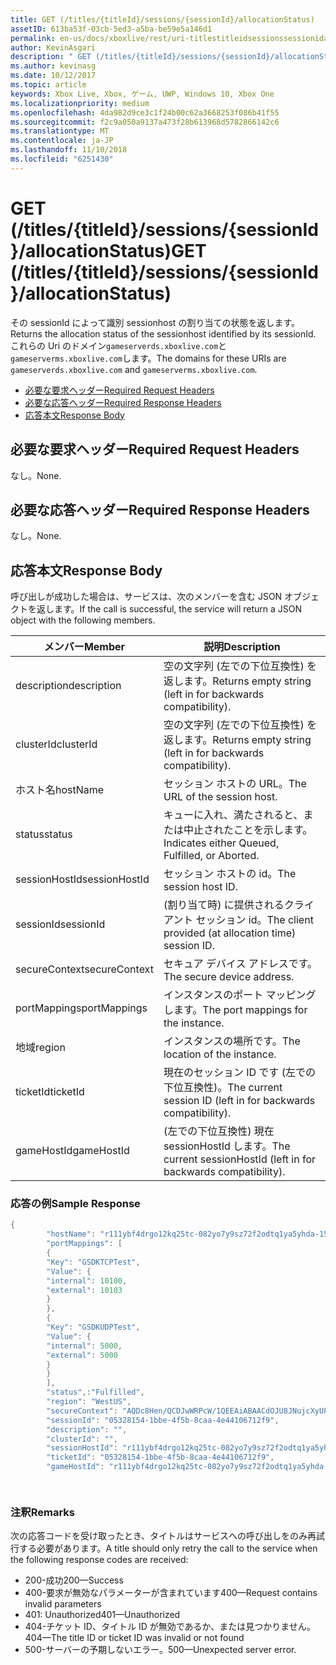 ```yaml
---
title: GET (/titles/{titleId}/sessions/{sessionId}/allocationStatus)
assetID: 613ba53f-03cb-5ed3-a5ba-be59e5a146d1
permalink: en-us/docs/xboxlive/rest/uri-titlestitleidsessionssessionidallocationstatus-get.html
author: KevinAsgari
description: " GET (/titles/{titleId}/sessions/{sessionId}/allocationStatus)"
ms.author: kevinasg
ms.date: 10/12/2017
ms.topic: article
keywords: Xbox Live, Xbox, ゲーム, UWP, Windows 10, Xbox One
ms.localizationpriority: medium
ms.openlocfilehash: 4da982d9ce3c1f24b00c62a3668253f086b41f55
ms.sourcegitcommit: f2c9a050a9137a473f28b613968d5782866142c6
ms.translationtype: MT
ms.contentlocale: ja-JP
ms.lasthandoff: 11/10/2018
ms.locfileid: "6251430"
---
```

# <a name="get-titlestitleidsessionssessionidallocationstatus"></a><span data-ttu-id="9cf12-104">GET (/titles/{titleId}/sessions/{sessionId}/allocationStatus)</span><span class="sxs-lookup"><span data-stu-id="9cf12-104">GET (/titles/{titleId}/sessions/{sessionId}/allocationStatus)</span></span>
<span data-ttu-id="9cf12-105">その sessionId によって識別 sessionhost の割り当ての状態を返します。</span><span class="sxs-lookup"><span data-stu-id="9cf12-105">Returns the allocation status of the sessionhost identified by its sessionId.</span></span> <span data-ttu-id="9cf12-106">これらの Uri のドメイン`gameserverds.xboxlive.com`と`gameserverms.xboxlive.com`します。</span><span class="sxs-lookup"><span data-stu-id="9cf12-106">The domains for these URIs are `gameserverds.xboxlive.com` and `gameserverms.xboxlive.com`.</span></span>
 
  * [<span data-ttu-id="9cf12-107">必要な要求ヘッダー</span><span class="sxs-lookup"><span data-stu-id="9cf12-107">Required Request Headers</span></span>](#ID4E4)
  * [<span data-ttu-id="9cf12-108">必要な応答ヘッダー</span><span class="sxs-lookup"><span data-stu-id="9cf12-108">Required Response Headers</span></span>](#ID4EEB)
  * [<span data-ttu-id="9cf12-109">応答本文</span><span class="sxs-lookup"><span data-stu-id="9cf12-109">Response Body</span></span>](#ID4ELB)
 
<a id="ID4E4"></a>

 
## <a name="required-request-headers"></a><span data-ttu-id="9cf12-110">必要な要求ヘッダー</span><span class="sxs-lookup"><span data-stu-id="9cf12-110">Required Request Headers</span></span>
 
<span data-ttu-id="9cf12-111">なし。</span><span class="sxs-lookup"><span data-stu-id="9cf12-111">None.</span></span>
  
<a id="ID4EEB"></a>

 
## <a name="required-response-headers"></a><span data-ttu-id="9cf12-112">必要な応答ヘッダー</span><span class="sxs-lookup"><span data-stu-id="9cf12-112">Required Response Headers</span></span>
 
<span data-ttu-id="9cf12-113">なし。</span><span class="sxs-lookup"><span data-stu-id="9cf12-113">None.</span></span>
  
<a id="ID4ELB"></a>

 
## <a name="response-body"></a><span data-ttu-id="9cf12-114">応答本文</span><span class="sxs-lookup"><span data-stu-id="9cf12-114">Response Body</span></span>
 
<span data-ttu-id="9cf12-115">呼び出しが成功した場合は、サービスは、次のメンバーを含む JSON オブジェクトを返します。</span><span class="sxs-lookup"><span data-stu-id="9cf12-115">If the call is successful, the service will return a JSON object with the following members.</span></span>
 
| <span data-ttu-id="9cf12-116">メンバー</span><span class="sxs-lookup"><span data-stu-id="9cf12-116">Member</span></span>| <span data-ttu-id="9cf12-117">説明</span><span class="sxs-lookup"><span data-stu-id="9cf12-117">Description</span></span>| 
| --- | --- | 
| <span data-ttu-id="9cf12-118">description</span><span class="sxs-lookup"><span data-stu-id="9cf12-118">description</span></span>| <span data-ttu-id="9cf12-119">空の文字列 (左での下位互換性) を返します。</span><span class="sxs-lookup"><span data-stu-id="9cf12-119">Returns empty string (left in for backwards compatibility).</span></span>| 
| <span data-ttu-id="9cf12-120">clusterId</span><span class="sxs-lookup"><span data-stu-id="9cf12-120">clusterId</span></span>| <span data-ttu-id="9cf12-121">空の文字列 (左での下位互換性) を返します。</span><span class="sxs-lookup"><span data-stu-id="9cf12-121">Returns empty string (left in for backwards compatibility).</span></span>| 
| <span data-ttu-id="9cf12-122">ホスト名</span><span class="sxs-lookup"><span data-stu-id="9cf12-122">hostName</span></span>| <span data-ttu-id="9cf12-123">セッション ホストの URL。</span><span class="sxs-lookup"><span data-stu-id="9cf12-123">The URL of the session host.</span></span>| 
| <span data-ttu-id="9cf12-124">status</span><span class="sxs-lookup"><span data-stu-id="9cf12-124">status</span></span>| <span data-ttu-id="9cf12-125">キューに入れ、満たされると、または中止されたことを示します。</span><span class="sxs-lookup"><span data-stu-id="9cf12-125">Indicates either Queued, Fulfilled, or Aborted.</span></span>| 
| <span data-ttu-id="9cf12-126">sessionHostId</span><span class="sxs-lookup"><span data-stu-id="9cf12-126">sessionHostId</span></span>| <span data-ttu-id="9cf12-127">セッション ホストの id。</span><span class="sxs-lookup"><span data-stu-id="9cf12-127">The session host ID.</span></span>| 
| <span data-ttu-id="9cf12-128">sessionId</span><span class="sxs-lookup"><span data-stu-id="9cf12-128">sessionId</span></span>| <span data-ttu-id="9cf12-129">(割り当て時) に提供されるクライアント セッション id。</span><span class="sxs-lookup"><span data-stu-id="9cf12-129">The client provided (at allocation time) session ID.</span></span>| 
| <span data-ttu-id="9cf12-130">secureContext</span><span class="sxs-lookup"><span data-stu-id="9cf12-130">secureContext</span></span>| <span data-ttu-id="9cf12-131">セキュア デバイス アドレスです。</span><span class="sxs-lookup"><span data-stu-id="9cf12-131">The secure device address.</span></span>| 
| <span data-ttu-id="9cf12-132">portMappings</span><span class="sxs-lookup"><span data-stu-id="9cf12-132">portMappings</span></span>| <span data-ttu-id="9cf12-133">インスタンスのポート マッピングします。</span><span class="sxs-lookup"><span data-stu-id="9cf12-133">The port mappings for the instance.</span></span>| 
| <span data-ttu-id="9cf12-134">地域</span><span class="sxs-lookup"><span data-stu-id="9cf12-134">region</span></span>| <span data-ttu-id="9cf12-135">インスタンスの場所です。</span><span class="sxs-lookup"><span data-stu-id="9cf12-135">The location of the instance.</span></span>| 
| <span data-ttu-id="9cf12-136">ticketId</span><span class="sxs-lookup"><span data-stu-id="9cf12-136">ticketId</span></span>| <span data-ttu-id="9cf12-137">現在のセッション ID です (左での下位互換性)。</span><span class="sxs-lookup"><span data-stu-id="9cf12-137">The current session ID (left in for backwards compatibility).</span></span>| 
| <span data-ttu-id="9cf12-138">gameHostId</span><span class="sxs-lookup"><span data-stu-id="9cf12-138">gameHostId</span></span>| <span data-ttu-id="9cf12-139">(左での下位互換性) 現在 sessionHostId します。</span><span class="sxs-lookup"><span data-stu-id="9cf12-139">The current sessionHostId (left in for backwards compatibility).</span></span>| 
 
<a id="ID4EGD"></a>

 
### <a name="sample-response"></a><span data-ttu-id="9cf12-140">応答の例</span><span class="sxs-lookup"><span data-stu-id="9cf12-140">Sample Response</span></span>
 

```cpp
{
        "hostName": "r111ybf4drgo12kq25tc-082yo7y9sz72f2odtq1ya5yhda-155169995-ncus.cloudapp.net",
        "portMappings": [
        {
        "Key": "GSDKTCPTest",
        "Value": {
        "internal": 10100,
        "external": 10103
        }
        },
        {
        "Key": "GSDKUDPTest",
        "Value": {
        "internal": 5000,
        "external": 5000
        }
        }
        ],
        "status",:"Fulfilled",
        "region": "WestUS",
        "secureContext": "AQDc8Hen/QCDJwWRPcW/1QEEAiABAACdOJU8JNujcXyUPwUBCnue+g==",
        "sessionId": "05328154-1bbe-4f5b-8caa-4e44106712f9",
        "description": "",
        "clusterId": "",
        "sessionHostId": "r111ybf4drgo12kq25tc-082yo7y9sz72f2odtq1ya5yhda-155169995-ncus.GSDKAgent_IN_0.0",
        "ticketId": "05328154-1bbe-4f5b-8caa-4e44106712f9",
        "gameHostId": "r111ybf4drgo12kq25tc-082yo7y9sz72f2odtq1ya5yhda-155169995-ncus.GSDKAgent_IN_0.0"

      
```

  
<a id="remarks"></a>

 
### <a name="remarks"></a><span data-ttu-id="9cf12-141">注釈</span><span class="sxs-lookup"><span data-stu-id="9cf12-141">Remarks</span></span>
 
<span data-ttu-id="9cf12-142">次の応答コードを受け取ったとき、タイトルはサービスへの呼び出しをのみ再試行する必要があります。</span><span class="sxs-lookup"><span data-stu-id="9cf12-142">A title should only retry the call to the service when the following response codes are received:</span></span>
 
   * <span data-ttu-id="9cf12-143">200-成功</span><span class="sxs-lookup"><span data-stu-id="9cf12-143">200—Success</span></span> 
   * <span data-ttu-id="9cf12-144">400-要求が無効なパラメーターが含まれています</span><span class="sxs-lookup"><span data-stu-id="9cf12-144">400—Request contains invalid parameters</span></span> 
   * <span data-ttu-id="9cf12-145">401: Unauthorized</span><span class="sxs-lookup"><span data-stu-id="9cf12-145">401—Unauthorized</span></span> 
   * <span data-ttu-id="9cf12-146">404-チケット ID、タイトル ID が無効であるか、または見つかりません。</span><span class="sxs-lookup"><span data-stu-id="9cf12-146">404—The title ID or ticket ID was invalid or not found</span></span> 
   * <span data-ttu-id="9cf12-147">500-サーバーの予期しないエラー。</span><span class="sxs-lookup"><span data-stu-id="9cf12-147">500—Unexpected server error.</span></span> 
    